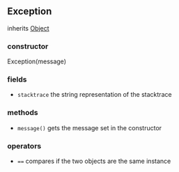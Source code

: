 ## Exception
inherits [Object](object.md)

### constructor
Exception(message)

### fields
- `stacktrace` the string representation of the stacktrace

### methods
- `message()` gets the message set in the constructor

### operators
- `==` compares if the two objects are the same instance
